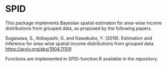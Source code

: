# SPID
This package implements Bayesian spatial estimaton for area-wise income distributions from grouped data, as proposed by the following papers.

Sugasawa, S., Kobayashi, G. and Kawakubo, Y. (2019). Estimation and inference for area-wise spatial income distributions from grouped data. https://arxiv.org/abs/1904.11109

Functions are implemented in SPID-function.R available in the repository.
